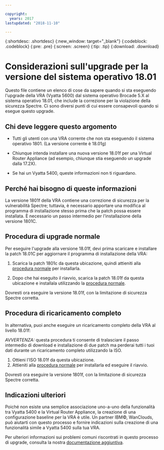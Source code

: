 ```yaml
---

copyright:
  years: 2017
lastupdated: "2018-11-10"

---
```


{:shortdesc: .shortdesc}
{:new_window: target="_blank"}
{:codeblock: .codeblock}
{:pre: .pre}
{:screen: .screen}
{:tip: .tip}
{:download: .download}

# Considerazioni sull'upgrade per la versione del sistema operativo 18.01

Questo file contiene un elenco di cose da sapere quando si sta eseguendo l'upgrade della VRA (Vyatta 5600) dal sistema operativo Brocade 5.X al sistema operativo 18.01, che include la correzione per la violazione della sicurezza Spectre. Ci sono diversi punti di cui essere consapevoli quando si esegue questo upgrade.

## Chi deve leggere questo argomento

* Tutti gli utenti con una VRA corrente che non sta eseguendo il sistema operativo 1801. (La versione corrente è 18.01g)

* Chiunque intenda installare una nuova versione 18.01f per una Virtual Router Appliance (ad esempio, chiunque stia eseguendo un upgrade dalla 17.2X).

* Se hai un Vyatta 5400, queste informazioni non ti riguardano.

## Perché hai bisogno di queste informazioni

La versione 1801f della VRA contiene una correzione di sicurezza per la vulnerabilità Spectre; tuttavia, è necessario apportare una modifica al programma di installazione stesso prima che la patch possa essere installata. È necessario un passo intermedio per l'installazione della versione 1801C.

## Procedura di upgrade normale
Per eseguire l'upgrade alla versione 18.01f, devi prima scaricare e installare la patch 18.01C per aggiornare il programma di installazione della VRA:

1. Scarica la patch 1801c da questa ubicazione, quindi attieniti alla [procedura normale](/docs/infrastructure/virtual-router-appliance?topic=virtual-router-appliance-upgrading-the-os) per installarla.

2. Dopo che hai eseguito il riavvio, scarica la patch 18.01f da questa ubicazione e installala utilizzando la [procedura normale](/docs/infrastructure/virtual-router-appliance?topic=virtual-router-appliance-upgrading-the-os).

Dovresti ora eseguire la versione 18.01f, con la limitazione di sicurezza Spectre corretta.

## Procedura di ricaricamento completo
In alternativa, puoi anche eseguire un ricaricamento completo della VRA al livello 18.01f:

*AVVERTENZA:* questa procedura ti consente di tralasciare il passo intermedio di download e installazione di due patch ma perderai tutti i tuoi dati durante un ricaricamento completo utilizzando la ISO.

1. Ottieni l'ISO 18.01f da questa ubicazione.
2. Attieniti alla [procedura normale](/docs/infrastructure/virtual-router-appliance?topic=virtual-router-appliance-upgrading-the-os) per installarla ed eseguire il riavvio.

Dovresti ora eseguire la versione 1801f, con la limitazione di sicurezza Spectre corretta.

## Indicazioni ulteriori

Poiché non esiste una semplice associazione uno-a-uno della funzionalità tra Vyatta 5400 e la Virtual Router Appliance, la creazione di una configurazione baseline per la VRA è utile. Un partner IBM©, WanClouds, può aiutarti con questo processo e fornire indicazioni sulla creazione di una funzionalità simile a Vyatta 5400 sulla tua VRA.

Per ulteriori informazioni sui problemi comuni riscontrati in questo processo di upgrade, consulta la nostra [documentazione aggiuntiva](/docs/infrastructure/virtual-router-appliance?topic=virtual-router-appliance-vyatta-5400-common-migration-issues).
